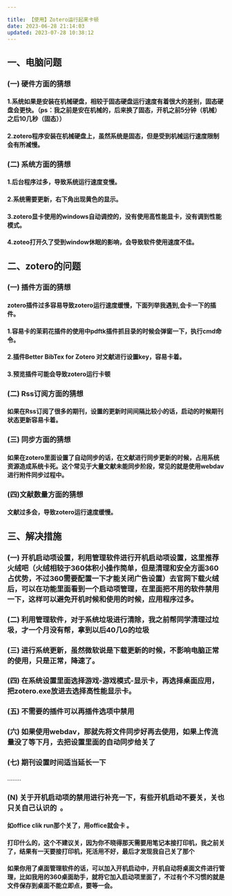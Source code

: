 ```yaml
---

title: 【使用】Zotero运行起来卡顿
date: 2023-06-28 21:14:03
updated: 2023-07-28 10:38:12
---
```



## 一、电脑问题

### (一) 硬件方面的猜想

#### 1.系统如果是安装在机械硬盘，相较于固态硬盘运行速度有着很大的差别，固态硬盘会更快。（ps：我之前是安在机械的，后来换了固态，开机之前5分钟（机械）之后10几秒（固态））

#### 2.zotero程序安装在机械硬盘上，虽然系统是固态，但是受到机械运行速度限制会有所减慢。

### (二) 系统方面的猜想

#### 1.后台程序过多，导致系统运行速度变慢。

#### 2.系统需要更新，右下角出现黄色的显示。

#### 3.zotero显卡使用的windows自动调控的，没有使用高性能显卡，没有调到性能模式。

#### 4.zoteo打开久了受到window休眠的影响，会导致软件使用速度不佳。

## 二、zotero的问题

### (一) 插件方面的猜想

#### zotero插件过多容易导致zotero运行速度缓慢，下面列举我遇到,会卡一下的插件。

#### 1.容易卡的茉莉花插件的使用中pdftk插件抓目录的时候会弹窗一下，执行cmd命令。

#### 2.插件Better BibTex for Zotero 对文献进行设置key，容易卡着。

#### 3.预览插件可能会导致zotero运行卡顿

### (二) Rss订阅方面的猜想

#### 如果在Rss订阅了很多的期刊，设置的更新时间间隔比较小的话，启动的时候期刊状态更新容易卡着。

### (三) 同步方面的猜想

#### 如果在zotero里面设置了自动同步的话，在文献进行同步更新的时候，占用系统资源造成系统卡死。这个常见于大量文献未能同步阶段，常见的就是使用webdav进行附件同步过程中。

### (四)文献数量方面的猜想

#### 文献过多会，导致zotero运行速度缓慢。

## 三、解决措施

### (一) 开机启动项设置，利用管理软件进行开机启动项设置，这里推荐火绒吧（火绒相较于360体积小操作简单，但是清理和安全方面360占优势，不过360需要配置一下才能关闭广告设置）去官网下载火绒后，可以在功能里面看到一个启动项管理，在里面把不用的软件禁用一下，这样可以避免开机时候和使用的时候，应用程序过多。

### (二) 利用管理软件，对于系统垃圾进行清除，我之前帮同学清理过垃圾，才一个月没有帮，拿到以后40几G的垃圾

### (三) 进行系统更新，虽然微软说是下载更新的时候，不影响电脑正常的使用，只是正常，降速了。

### (四) 在系统设置里面选择游戏-游戏模式-显示卡，再选择桌面应用，把zotero.exe放进去选择高性能显示卡。

### (五) 不需要的插件可以再插件选项中禁用

### (六) 如果使用webdav，那就先将文件同步好再去使用，如果上传流量没了等下月，去把设置里面的自动同步给关了

### (七) 期刊设置时间适当延长一下

........

### (N) 关于开机启动项的禁用进行补充一下，有些开机启动不要关，关也只关自己认识的  。

#### 如office clik run那个关了，用office就会卡 。

#### 打印什么的，这个不建议关，因为你不晓得那天需要用笔记本接打印机，我之前关了，结果有一天要接打印机，死活用不好，最后才发现我自己关了那个

#### 如果你用了桌面管理软件的话，可以加入开机启动中，开机自动将桌面文件进行管理，比如我用的360桌面助手，就将它加入启动项里面了，不过有个不习惯的就是文件保存到桌面不能立即点，要等一会。